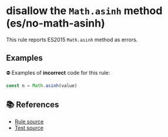 # disallow the `Math.asinh` method (es/no-math-asinh)

This rule reports ES2015 `Math.asinh` method as errors.

## Examples

⛔ Examples of **incorrect** code for this rule:

```js
const n = Math.asinh(value)
```

## 📚 References

- [Rule source](https://github.com/mysticatea/eslint-plugin-es/blob/v1.2.0/lib/rules/no-math-asinh.js)
- [Test source](https://github.com/mysticatea/eslint-plugin-es/blob/v1.2.0/tests/lib/rules/no-math-asinh.js)
